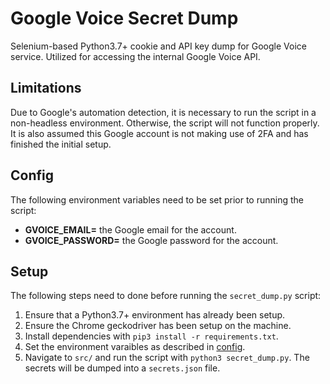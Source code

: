 # **Google Voice Secret Dump**
Selenium-based Python3.7+ cookie and API key dump for Google Voice service. Utilized
for accessing the internal Google Voice API. 

## **Limitations**
Due to Google's automation detection, it is necessary to run the script in a
non-headless environment. Otherwise, the script will not function properly. It
is also assumed this Google account is not making use of 2FA and has finished
the initial setup.

## **Config**
The following environment variables need to be set prior to running the script:
- **GVOICE_EMAIL=** the Google email for the account.
- **GVOICE_PASSWORD=** the Google password for the account.

## **Setup**
The following steps need to done before running the `secret_dump.py` script:
1. Ensure that a Python3.7+ environment has already been setup.
2. Ensure the Chrome geckodriver has been setup on the machine.
3. Install dependencies with `pip3 install -r requirements.txt`.
4. Set the environment varaibles as described in [config](#config).
5. Navigate to `src/` and run the script with `python3 secret_dump.py`. The
   secrets will be dumped into a `secrets.json` file.